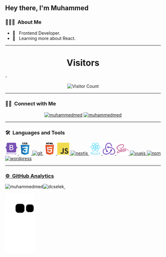 ## Hey there, I'm Muhammed

### 👨🏻‍💻 &nbsp;About Me

- 🤔 &nbsp; Frontend Developer.
- 🌱 &nbsp; Learning more about React.

---
<h1 align="center"> Visitors </h1>

-<p align="center">![Visitor Count](https://profile-counter.glitch.me/muhammedmed/count.svg)</p>

---

### 🤝🏻 &nbsp;Connect with Me 

<p align="center">
<a href="https://www.linkedin.com/in/muhammedemindagdelen/" target="blank"><img align="center" src="https://cdn.worldvectorlogo.com/logos/linkedin-icon.svg" alt="muhammedmed" height="30" width="40" /></a>
  <a href="https://www.hackerrank.com/muhammedmed" target="blank"><img  bacground-color="blue" align="center" src="https://cdn.worldvectorlogo.com/logos/hackerrank.svg" alt="muhammedmed" height="30" width="40" /></a>
</p>

---

### 🛠 &nbsp;Languages and Tools

<p align="left"><a href="https://getbootstrap.com" target="_blank" rel="noreferrer"> <img src="https://raw.githubusercontent.com/devicons/devicon/master/icons/bootstrap/bootstrap-plain-wordmark.svg" alt="bootstrap" width="40" height="40"/> </a> <a href="https://www.w3schools.com/css/" target="_blank" rel="noreferrer"> <img src="https://raw.githubusercontent.com/devicons/devicon/master/icons/css3/css3-original-wordmark.svg" alt="css3" width="40" height="40"/> </a> <a href="https://git-scm.com/" target="_blank" rel="noreferrer"> <img src="https://www.vectorlogo.zone/logos/git-scm/git-scm-icon.svg" alt="git" width="40" height="40"/> </a>  <a href="https://www.w3.org/html/" target="_blank" rel="noreferrer"> <img src="https://raw.githubusercontent.com/devicons/devicon/master/icons/html5/html5-original-wordmark.svg" alt="html5" width="40" height="40"/> </a> <a href="https://developer.mozilla.org/en-US/docs/Web/JavaScript" target="_blank" rel="noreferrer"> <img src="https://raw.githubusercontent.com/devicons/devicon/master/icons/javascript/javascript-original.svg" alt="javascript" width="40" height="40"/> </a> <a href="https://nextjs.org/" target="_blank" rel="noreferrer"> <img src="https://cdn.worldvectorlogo.com/logos/nextjs-2.svg" alt="nextjs" width="40" height="40"/> </a>  <a href="https://reactjs.org/" target="_blank" rel="noreferrer"> <img src="https://raw.githubusercontent.com/devicons/devicon/master/icons/react/react-original-wordmark.svg" alt="react" width="40" height="40"/> </a> <a href="https://redux.js.org" target="_blank" rel="noreferrer"> <img src="https://raw.githubusercontent.com/devicons/devicon/master/icons/redux/redux-original.svg" alt="redux" width="40" height="40"/> </a> <a href="https://sass-lang.com" target="_blank" rel="noreferrer"> <img src="https://raw.githubusercontent.com/devicons/devicon/master/icons/sass/sass-original.svg" alt="sass" width="40" height="40"/> </a> <a href="https://vuejs.org/" target="_blank" rel="noreferrer"> <img src="https://cdn.jsdelivr.net/gh/devicons/devicon/icons/vuejs/vuejs-original.svg" alt="vuejs" width="40" height="40"/> <a href="https://www.npmjs.com/" target="_blank" rel="noreferrer"> <img src="https://cdn.jsdelivr.net/gh/devicons/devicon/icons/npm/npm-original-wordmark.svg" alt="npm" width="40" height="40"/> <a href="https://wordpress.com/tr/" target="_blank" rel="noreferrer"> <img src="https://cdn.jsdelivr.net/gh/devicons/devicon/icons/wordpress/wordpress-original.svg" alt="wordpress" width="40" height="40"/> </p>
  
---

### ⚙️ &nbsp;GitHub Analytics
  
<p><img align="left" src="https://github-readme-stats.vercel.app/api/top-langs?username=muhammedmed&show_icons=true&theme=tokyonight&locale=en&layout=compact" alt="muhammedmed" /> </p> <p>&nbsp;<img align="left" src="https://github-readme-stats.vercel.app/api?username=muhammedmed&show_icons=true&theme=tokyonight&locale=en" alt="dcselek" /></p>

  ![snake svg](https://github.com/muhammedmed/muhammedmed/blob/output/github-contribution-grid-snake.svg)
